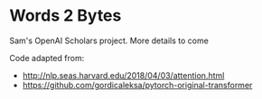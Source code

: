 # Words 2 Bytes

Sam's OpenAI Scholars project. More details to come

Code adapted from:
- http://nlp.seas.harvard.edu/2018/04/03/attention.html
- https://github.com/gordicaleksa/pytorch-original-transformer